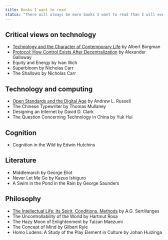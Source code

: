 ```yaml
---
title: Books I want to read
status: "There will always be more books I want to read than I will ever have time to read. Such is life."
---
```


## Critical views on technology

- [Technology and the Character of Contemporary
  Life](https://bookshop.org/a/106240/9780226066295) by Albert Borgman
- [Protocol: How Control Exists After Decentralization](https://bookshop.org/a/106240/9780262572330) by Alexander Galloway
- Equity and Energy by Ivan Illich
- Superbloom by Nicholas Carr
- The Shallows by Nicholas Carr

## Technology and computing

- [Open Standards and the Digital
  Age](https://www.cambridge.org/core/books/open-standards-and-the-digital-age/3605A03EC74D80F2D30FE233C7BCBF35)
  by Andrew L. Russell
- The Chinese Typewriter by Thomas Mullaney
- Designing an Internet by David D. Clark
- The Question Concerning Technology in China by Yuk Hui

## Cognition

- Cognition in the Wild by Edwin Hutchins

## Literature

- Middlemarch by George Eliot
- Never Let Me Go by Kazuo Ishiguro
- A Swim in the Pond in the Rain by George Saunders

## Philosophy

- [The Intellectual Life: Its Spirit, Conditions, Methods](https://bookshop.org/a/106240/9780813206462) by A.G. Sertillanges
- The Uncontrollability of the World by Hartmut Rosa
- The Hazy Moon of Enlightenment by Taizan Maezumi
- The Concept of Mind by Gilbert Ryle
- Homo Ludens: A Study of the Play Element in Culture by Johan Huizinga
